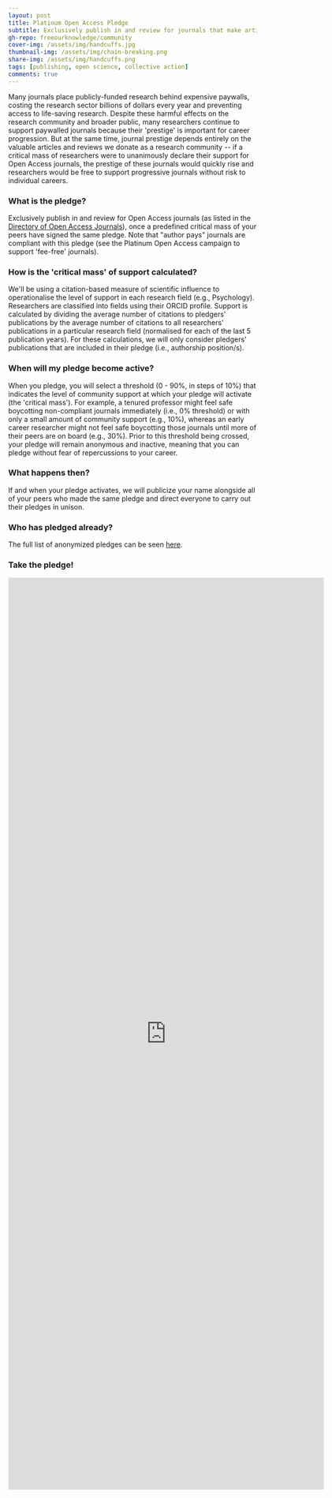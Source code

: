 ```yaml
---
layout: post
title: Platinum Open Access Pledge
subtitle: Exclusively publish in and review for journals that make articles free to read/reuse and do not charge publication fees, once a critical mass of your peers have signed the same pledge
gh-repo: freeourknowledge/community
cover-img: /assets/img/handcuffs.jpg
thumbnail-img: /assets/img/chain-breaking.png
share-img: /assets/img/handcuffs.png
tags: [publishing, open science, collective action]
comments: true
---
```


Many journals place publicly-funded research behind expensive paywalls, costing the research sector billions of dollars every year and preventing access to life-saving research. Despite these harmful effects on the research community and broader public, many researchers continue to support paywalled journals because their 'prestige' is important for career progression. But at the same time, journal prestige depends entirely on the valuable articles and reviews we donate as a research community -- if a critical mass of researchers were to unanimously declare their support for Open Access journals, the prestige of these journals would quickly rise and researchers would be free to support progressive journals without risk to individual careers.

### What is the pledge?
Exclusively publish in and review for Open Access journals (as listed in the [Directory of Open Access Journals](https://doaj.org/search/journals?source=%7B%22query%22%3A%7B%22match_all%22%3A%7B%7D%7D%2C%22size%22%3A50%2C%22sort%22%3A%5B%7B%22created_date%22%3A%7B%22order%22%3A%22desc%22%7D%7D%5D%7D)), once a predefined critical mass of your peers have signed the same pledge. Note that "author pays" journals are compliant with this pledge (see the Platinum Open Access campaign to support 'fee-free' journals).

### How is the 'critical mass' of support calculated?
We'll be using a citation-based measure of scientific influence to operationalise the level of support in each research field (e.g., Psychology). Researchers are classified into fields using their ORCID profile. Support is calculated by dividing the average number of citations to pledgers' publications by the average number of citations to all researchers' publications in a particular research field (normalised for each of the last 5 publication years). For these calculations, we will only consider pledgers' publications that are included in their pledge (i.e., authorship position/s).

### When will my pledge become active?
When you pledge, you will select a threshold (0 - 90%, in steps of 10%) that indicates the level of community support at which your pledge will activate (the 'critical mass'). For example, a tenured professor might feel safe boycotting non-compliant journals immediately (i.e., 0% threshold) or with only a small amount of community support (e.g., 10%), whereas an early career researcher might not feel safe boycotting those journals until more of their peers are on board (e.g., 30%). Prior to this threshold being crossed, your pledge will remain anonymous and inactive, meaning that you can pledge without fear of repercussions to your career. 

### What happens then?
If and when your pledge activates, we will publicize your name alongside all of your peers who made the same pledge and direct everyone to carry out their pledges in unison. 

### Who has pledged already?
The full list of anonymized pledges can be seen [here](https://docs.google.com/spreadsheets/d/e/2PACX-1vSIZaK14oSyqw4m9pZnZZcXEACBsuXpG6SM4PEsHA_bIYODuepWFeH9cabtZBlKlHlGWGgXQUVvZuty/pubhtml?gid=1298277760&single=true).

### Take the pledge!
<iframe src="https://docs.google.com/forms/d/e/1FAIpQLScqmVJlgVPUg3AizMxehPjz5GU2zQbc5mG4Q_U0o2xOeUuU3Q/viewform?embedded=true" width="640" height="1850" frameborder="0" marginheight="0" marginwidth="0">Loading…</iframe>

